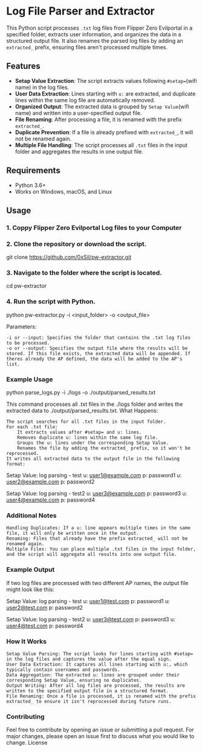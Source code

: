 # Log File Parser and Extractor

This Python script processes `.txt` log files from Flipper Zero Evilportal in a specified folder, extracts user information, and organizes the data in a structured output file. It also renames the parsed log files by adding an `extracted_` prefix, ensuring files aren't processed multiple times.

## Features

- **Setap Value Extraction**: The script extracts values following `#setap=`(wifi name) in the log files.
- **User Data Extraction**: Lines starting with `u:` are extracted, and duplicate lines within the same log file are automatically removed.
- **Organized Output**: The extracted data is grouped by `Setap Value`(wifi name) and written into a user-specified output file.
- **File Renaming**: After processing a file, it is renamed with the prefix `extracted_`.
- **Duplicate Prevention**: If a file is already prefixed with `extracted_`, it will not be renamed again.
- **Multiple File Handling**: The script processes all `.txt` files in the input folder and aggregates the results in one output file.

## Requirements

- Python 3.6+
- Works on Windows, macOS, and Linux

## Usage

### 1. Coppy Flipper Zero Evilportal Log files to your Computer
### 2. Clone the repository or download the script.

git clone https://github.com/0xSil/pw-extractor.git

### 3. Navigate to the folder where the script is located.

cd pw-extractor

### 4. Run the script with Python.

python pw-extractor.py -i <input_folder> -o <output_file>

Parameters:

    -i or --input: Specifies the folder that contains the .txt log files to be processed.
    -o or --output: Specifies the output file where the results will be stored. If this file exists, the extracted data will be appended. If theres already the AP defined, the data will be added to the AP's list.

### Example Usage

python parse_logs.py -i ./logs -o ./output/parsed_results.txt

This command processes all .txt files in the ./logs folder and writes the extracted data to ./output/parsed_results.txt.
What Happens:

    The script searches for all .txt files in the input folder.
    For each .txt file:
        It extracts values after #setap= and u: lines.
        Removes duplicate u: lines within the same log file.
        Groups the u: lines under the corresponding Setap Value.
        Renames the file by adding the extracted_ prefix, so it won't be reprocessed.
    It writes all extracted data to the output file in the following format:

Setap Value: log parsing - test
u: user1@example.com p: password1
u: user2@example.com p: password2

Setap Value: log parsing - test2
u: user3@example.com p: password3
u: user4@example.com p: password4

### Additional Notes

    Handling Duplicates: If a u: line appears multiple times in the same file, it will only be written once in the output.
    Renaming: Files that already have the prefix extracted_ will not be renamed again.
    Multiple Files: You can place multiple .txt files in the input folder, and the script will aggregate all results into one output file.

### Example Output

If two log files are processed with two different AP names, the output file might look like this:

Setap Value: log parsing - test
u: user1@test.com p: password1
u: user2@test.com p: password2

Setap Value: log parsing - test2
u: user3@test.com p: password3
u: user4@test.com p: password4

### How It Works

    Setap Value Parsing: The script looks for lines starting with #setap= in the log files and captures the value after the equal sign.
    User Data Extraction: It captures all lines starting with u:, which typically contain usernames and passwords.
    Data Aggregation: The extracted u: lines are grouped under their corresponding Setap Value, ensuring no duplicates.
    Output Writing: After all log files are processed, the results are written to the specified output file in a structured format.
    File Renaming: Once a file is processed, it is renamed with the prefix extracted_ to ensure it isn't reprocessed during future runs.

### Contributing

Feel free to contribute by opening an issue or submitting a pull request. For major changes, please open an issue first to discuss what you would like to change.
License






